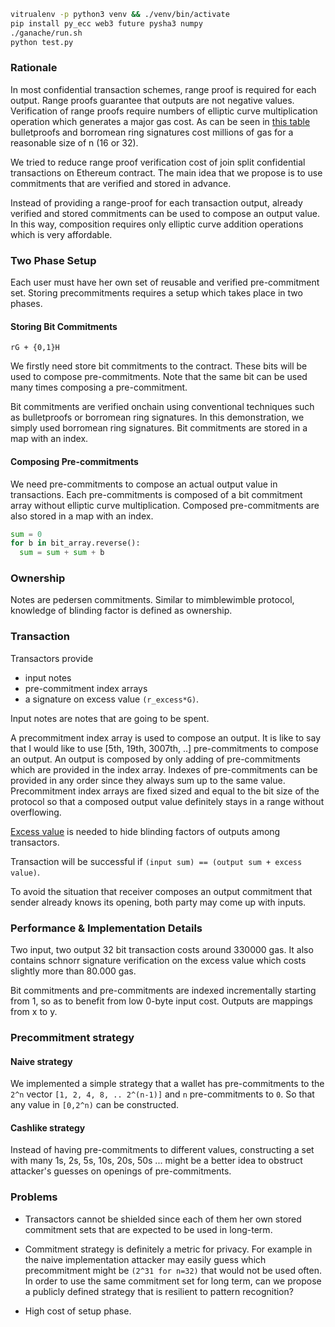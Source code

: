 ```bash
vitrualenv -p python3 venv && ./venv/bin/activate
pip install py_ecc web3 future pysha3 numpy
./ganache/run.sh
python test.py
```

### Rationale

In most confidential transaction schemes, range proof is required for each output. Range proofs guarantee that outputs are not negative values. Verification of range proofs require numbers of elliptic curve multiplication operation which generates a major gas cost. As can be seen in [this table](https://github.com/solidblu1992/RingCTToken/blob/master/other/GasCosts.xlsx) bulletproofs and borromean ring signatures cost millions of gas for a reasonable size of n (16 or 32).

We tried to reduce range proof verification cost of join split confidential transactions on Ethereum contract. The main idea that we propose is to use commitments that are verified and stored in advance.

Instead of providing a range-proof for each transaction output, already verified and stored commitments can be used to compose an output value. In this way, composition requires only elliptic curve addition operations which is very affordable.


### Two Phase Setup

Each user must have her own set of reusable and verified pre-commitment set. Storing precommitments requires a setup which takes place in two phases.


####  Storing Bit Commitments

```
rG + {0,1}H
```

We firstly need store bit commitments to the contract. These bits will be used to compose pre-commitments. Note that the same bit can be used many times composing a pre-commitment.

Bit commitments are verified onchain using conventional techniques such as bulletproofs or borromean ring signatures. In this demonstration, we simply used borromean ring signatures. Bit commitments are stored in a map with an index. 


#### Composing Pre-commitments

We need pre-commitments to compose an actual output value in transactions. Each pre-commitments is composed of a bit commitment array without elliptic curve multiplication. Composed pre-commitments are also stored in a map with an index.

```python
sum = 0
for b in bit_array.reverse():
  sum = sum + sum + b
```


### Ownership

Notes are pedersen commitments. Similar to mimblewimble protocol, knowledge of blinding factor is defined as ownership.


### Transaction

Transactors provide  

* input notes
* pre-commitment index arrays
* a signature on excess value `(r_excess*G)`.

Input notes are notes that are going to be spent.

A precommitment index array is used to compose an output. It is like to say that I would like to use [5th, 19th, 3007th, ..] pre-commitments to compose an output. An output is composed by only adding of pre-commitments which are provided in the index array. Indexes of pre-commitments can be provided in any order since they always sum up to the same value. Precommitment index arrays are fixed sized and equal to the bit size of the protocol so that a composed output value definitely stays in a range without overflowing.

[Excess value](https://github.com/mimblewimble/grin/blob/master/doc/intro.md#ownership) is needed to hide blinding factors of outputs among transactors.

Transaction will be successful if `(input sum) == (output sum + excess value)`.  

To avoid the situation that receiver composes an output commitment that sender already knows its opening, both party may come up with inputs. 


### Performance & Implementation Details

Two input, two output 32 bit transaction costs around 330000 gas. It also contains schnorr signature verification on the excess value which costs slightly more than 80.000 gas.

Bit commitments and pre-commitments are indexed incrementally starting from 1, so as to benefit from low 0-byte input cost. Outputs are mappings from x to y.


### Precommitment strategy

#### Naive strategy

We implemented a simple strategy that a wallet has pre-commitments to the `2^n` vector `[1, 2, 4, 8, .. 2^(n-1)]` and `n` pre-commitments to `0`. So that any value in `[0,2^n)` can be constructed.

#### Cashlike strategy

Instead of having pre-commitments to different values, constructing a set with many 1s, 2s, 5s, 10s, 20s, 50s ... might be a better idea to obstruct attacker's guesses on openings of pre-commitments.


### Problems

* Transactors cannot be shielded since each of them her own stored commitment sets that are expected to be used in long-term.

* Commitment strategy is definitely a metric for privacy. For example in the naive implementation attacker may easily guess which precommitment might be `(2^31 for n=32)` that would not be used often. In order to use the same commitment set for long term, can we propose a publicly defined strategy that is resilient to pattern recognition?

* High cost of setup phase.